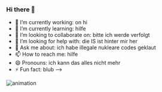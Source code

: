 ### Hi there 👋

- 🔭 I’m currently working: on hi
- 🌱 I’m currently learning: hilfe
- 👯 I’m looking to collaborate on: bitte ich werde verfolgt
- 🤔 I’m looking for help with: die IS ist hinter mir her
- 💬 Ask me about: ich habe illegale nukleare codes geklaut
- 📫 How to reach me: hilfe
- 😄 Pronouns: ich kann das alles nicht mehr
- ⚡ Fun fact: blub
-->


![animation](https://user-images.githubusercontent.com/76968494/234845915-9edfd37f-3d5f-44cf-9798-e04a4ecdf91f.gif)

